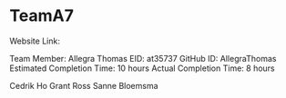 # TeamA7

Website Link: 

Team Member: Allegra Thomas
EID: at35737
GitHub ID: AllegraThomas
Estimated Completion Time: 10 hours
Actual Completion Time: 8 hours

Cedrik Ho
Grant Ross
Sanne Bloemsma
